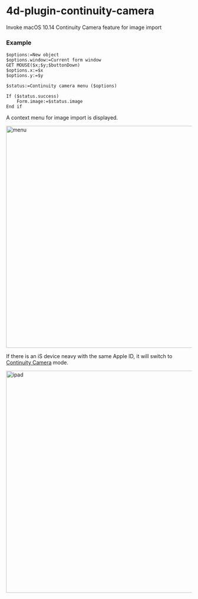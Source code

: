 # 4d-plugin-continuity-camera
Invoke macOS 10.14 Continuity Camera feature for image import

### Example

```4d
$options:=New object
$options.window:=Current form window
GET MOUSE($x;$y;$buttonDown)
$options.x:=$x
$options.y:=$y

$status:=Continuity camera menu ($options)

If ($status.success)
	Form.image:=$status.image
End if 
```

A context menu for image import is displayed.

<img width="600" alt="menu" src="https://user-images.githubusercontent.com/1725068/131959990-34a71741-ad9b-40e3-9f4c-32f84c803317.png">

If there is an iS device neavy with the same Apple ID, it will switch to [Continuity Camera](https://developer.apple.com/documentation/appkit/supporting_continuity_camera_in_your_mac_app?language=objc) mode.

<img width="600" alt="ipad" src="https://user-images.githubusercontent.com/1725068/131960007-06262440-56a4-453b-bbdb-dd54a06ef62d.jpeg">

